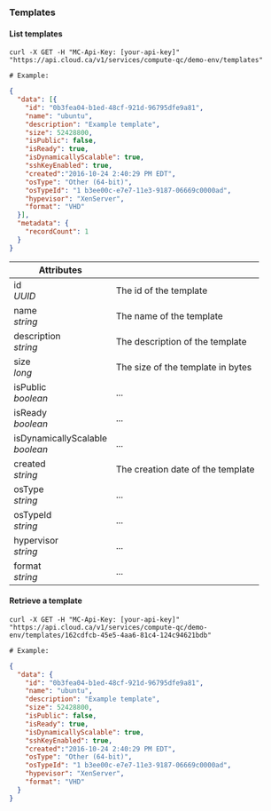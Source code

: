 ### Templates

#### List templates

```shell
curl -X GET -H "MC-Api-Key: [your-api-key]"
"https://api.cloud.ca/v1/services/compute-qc/demo-env/templates"

# Example:
```
```json
{
  "data": [{
    "id": "0b3fea04-b1ed-48cf-921d-96795dfe9a81",
    "name": "ubuntu",
    "description": "Example template",
    "size": 52428800,
    "isPublic": false,
    "isReady": true,
    "isDynamicallyScalable": true,
    "sshKeyEnabled": true,
    "created":"2016-10-24 2:40:29 PM EDT",
    "osType": "Other (64-bit)",
    "osTypeId": "1 b3ee00c-e7e7-11e3-9187-06669c0000ad",
    "hypevisor": "XenServer",
    "format": "VHD"
  }],
  "metadata": {
    "recordCount": 1
  }
}
```

Attributes | &nbsp;
---------- | -----
id<br/>*UUID* | The id of the template
name<br/>*string* | The name of the template
description<br/>*string* | The description of the template
size<br/>*long* | The size of the template in bytes
isPublic<br/>*boolean* | ...
isReady<br/>*boolean* | ...
isDynamicallyScalable<br/>*boolean* | ...
created<br/>*string* | The creation date of the template
osType<br/>*string* | ...
osTypeId<br/>*string* | ...
hypervisor<br/>*string* | ...
format<br/>*string* | ...

#### Retrieve a template

```shell
curl -X GET -H "MC-Api-Key: [your-api-key]"
"https://api.cloud.ca/v1/services/compute-qc/demo-env/templates/162cdfcb-45e5-4aa6-81c4-124c94621bdb"

# Example:
```
```json
{
  "data": {
    "id": "0b3fea04-b1ed-48cf-921d-96795dfe9a81",
    "name": "ubuntu",
    "description": "Example template",
    "size": 52428800,
    "isPublic": false,
    "isReady": true,
    "isDynamicallyScalable": true,
    "sshKeyEnabled": true,
    "created":"2016-10-24 2:40:29 PM EDT",
    "osType": "Other (64-bit)",
    "osTypeId": "1 b3ee00c-e7e7-11e3-9187-06669c0000ad",
    "hypevisor": "XenServer",
    "format": "VHD"
  }
}
```
